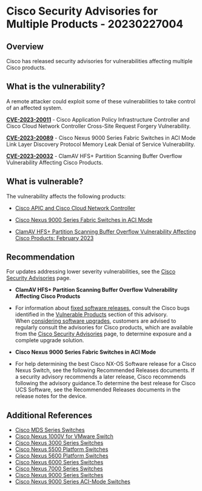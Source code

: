 # Cisco Security Advisories for Multiple Products - 20230227004

## Overview

Cisco has released security advisories for vulnerabilities affecting multiple Cisco products.

## What is the vulnerability?

A remote attacker could exploit some of these vulnerabilities to take control of an affected system.

[**CVE-2023-20011**](https://cve.mitre.org/cgi-bin/cvename.cgi?name=CVE-2023-20011) - Cisco Application Policy Infrastructure Controller and Cisco Cloud Network Controller Cross-Site Request Forgery Vulnerability.

[**CVE-2023-20089**](https://cve.mitre.org/cgi-bin/cvename.cgi?name=CVE-2023-20089) - Cisco Nexus 9000 Series Fabric Switches in ACI Mode Link Layer Discovery Protocol Memory Leak Denial of Service Vulnerability.

[**CVE-2023-20032**](https://cve.mitre.org/cgi-bin/cvename.cgi?name=CVE-2023-20032) - ClamAV HFS+ Partition Scanning Buffer Overflow Vulnerability Affecting Cisco Products.

## What is vulnerable?

The vulnerability affects the following products:

- [Cisco APIC and Cisco Cloud Network Controller](https://sec.cloudapps.cisco.com/security/center/content/CiscoSecurityAdvisory/cisco-sa-capic-csrfv-DMx6KSwV)

- [Cisco Nexus 9000 Series Fabric Switches in ACI Mode](https://sec.cloudapps.cisco.com/security/center/content/CiscoSecurityAdvisory/cisco-sa-aci-lldp-dos-ySCNZOpX)

- [ClamAV HFS+ Partition Scanning Buffer Overflow Vulnerability Affecting Cisco Products: February 2023](https://sec.cloudapps.cisco.com/security/center/content/CiscoSecurityAdvisory/cisco-sa-clamav-q8DThCy)

## Recommendation

For updates addressing lower severity vulnerabilities, see the [Cisco Security Advisories](https://tools.cisco.com/security/center/publicationListing.x) page.

- **ClamAV HFS+ Partition Scanning Buffer Overflow Vulnerability Affecting Cisco Products**

- For information about [fixed software releases](https://sec.cloudapps.cisco.com/security/center/resources/security_vulnerability_policy.html#fixes), consult the Cisco bugs identified in the [Vulnerable Products](https://sec.cloudapps.cisco.com/security/center/content/CiscoSecurityAdvisory/cisco-sa-clamav-q8DThCy#vp) section of this advisory.
    When [considering software upgrades](https://sec.cloudapps.cisco.com/security/center/resources/security_vulnerability_policy.html#fixes), customers are advised to regularly consult the advisories for Cisco products, which are available from the [Cisco Security Advisories](https://www.cisco.com/go/psirt) page, to determine exposure and a complete upgrade solution.

- **Cisco Nexus 9000 Series Fabric Switches in ACI Mode**

- For help determining the best Cisco NX-OS Software release for a Cisco Nexus Switch, see the following Recommended Releases documents. If a security advisory recommends a later release, Cisco recommends following the advisory guidance.To determine the best release for Cisco UCS Software, see the Recommended Releases documents in the release notes for the device.

## Additional References

- [Cisco MDS Series Switches](https://www.cisco.com/c/en/us/td/docs/switches/datacenter/mds9000/sw/b_MDS_NX-OS_Recommended_Releases.html)
- [Cisco Nexus 1000V for VMware Switch](http://www.cisco.com/c/en/us/td/docs/switches/datacenter/nexus1000/sw/recommended_releases/b_Cisco_N1KV_VMware_MinRecommendedReleases.html)
- [Cisco Nexus 3000 Series Switches](http://www.cisco.com/c/en/us/td/docs/switches/datacenter/nexus3000/sw/recommended_release/b_Minimum_and_Recommended_Cisco_NX-OS_Releases_for_Cisco_Nexus_3000_Series_Switches.html)
- [Cisco Nexus 5500 Platform Switches](http://www.cisco.com/c/en/us/td/docs/switches/datacenter/nexus5500/sw/release/recommended_releases/n5500_recommended_nx-os_releases.html)
- [Cisco Nexus 5600 Platform Switches](https://www.cisco.com/c/en/us/td/docs/switches/datacenter/nexus5600/sw/release/recommended_releases/n5600_recommended_nx-os_releases.html)
- [Cisco Nexus 6000 Series Switches](http://www.cisco.com/c/en/us/td/docs/switches/datacenter/nexus6000/sw/release/recommended_releases/recommended_nx-os_releases.html)
- [Cisco Nexus 7000 Series Switches](http://www.cisco.com/c/en/us/td/docs/switches/datacenter/sw/nx-os/recommended_releases/recommended_nx-os_releases.html)
- [Cisco Nexus 9000 Series Switches](http://www.cisco.com/c/en/us/td/docs/switches/datacenter/nexus9000/sw/recommended_release/b_Minimum_and_Recommended_Cisco_NX-OS_Releases_for_Cisco_Nexus_9000_Series_Switches.html)
- [Cisco Nexus 9000 Series ACI-Mode Switches](https://www.cisco.com/c/en/us/td/docs/switches/datacenter/aci/apic/sw/recommended-release/b_Recommended_Cisco_ACI_Releases.html)
